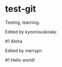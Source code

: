 # test-git

Testing, learning.

Edited by kyooriouskoala:

#1 Aloha

Edited by merrypr:

#1 Hello world!
